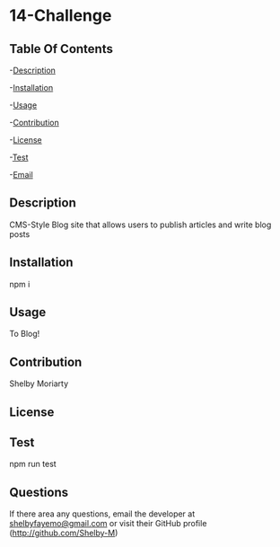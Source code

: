 # 14-Challenge

## Table Of Contents

-[Description](#description)

-[Installation](#installation)

-[Usage](#usage)

-[Contribution](#contribution)

-[License](#license)

-[Test](#test)

-[Email](#Email)

## Description

CMS-Style Blog site that allows users to publish articles and write blog posts

## Installation

npm i

## Usage

To Blog!

## Contribution

Shelby Moriarty

## License

## Test

npm run test

## Questions

If there area any questions, email the developer at
<shelbyfayemo@gmail.com> or visit their GitHub profile
(http://github.com/Shelby-M)
